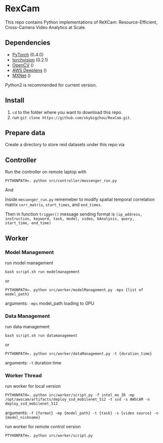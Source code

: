 # RexCam
This repo contains Python implementations of ReXCam: Resource-Efficient, Cross-Camera Video Analytics at Scale.

## Dependencies

- [PyTorch](http://pytorch.org/) (0.4.0)
- [torchvision](https://github.com/pytorch/vision/) (0.2.1)
- [OpenCV]() ()
- [AWS Deeplens]() ()
- [MXNet]() ()

Python2 is recommended for current version.

## Install
1. `cd` to the folder where you want to download this repo.
2. run `git clone https://github.com/skybigzhou/RexCam.git`.

## Prepare data
Create a directory to store reid datasets under this repo via

## Controller
Run the controller on remote laptop with
```
PYTHONPATH=. python src/controller/messenger_run.py
```
And 

Inside ```messenger_run.py``` rememeber to modify spatial temporal correlation matrix ```corr_matrix```, ```start_times```, and ```end_times```. 

Then in function ```trigger()``` message sending format is ```(ip_address, instruction, keyword, task, model, video, bAnalysis, query, start_time, end_time)```

## Worker

### Model Management
run model management

```
bash script.sh run modelmanagement
```

or

```
PYTHONPATH=. python src/worker/modelManagement.py -mps {list of model_path}
```

arguments: ```-mps``` model_path loading to GPU

### Data Management
run data management

```
bash script.sh run datamanagement
```

or 

```
PYTHONPATH=. python src/worker/dataManagement.py -t {duration_time}
```

arguments: ```-t``` duration time

### Worker Thread
run worker for local version

```
PYTHONPATH=. python src/worker/script.py -f intel_mo_IR -mp /opt/awscam/artifacts/deploy_ssd_mobilenet_512 -t ssd -s AWSCAM -n deploy_ssd_mobilenet_512
```

arguments: ```-f {format}
-mp {model_path}
-t {task}
-s {video source}
-n {model_nickname}``` 

run worker for remote control version

```
PTYHONPATH=. python src/worker/script.py
```